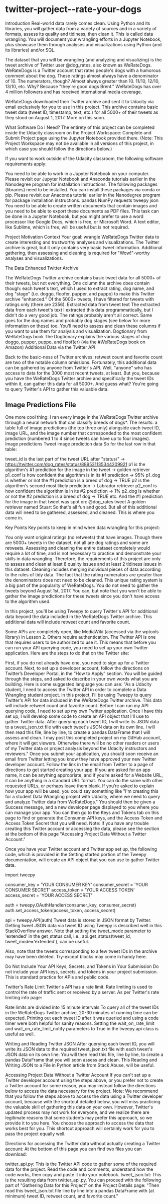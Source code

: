 # twitter-project--rate-your-dogs
Introduction
Real-world data rarely comes clean. Using Python and its libraries, you will gather data from a variety of sources and in a variety of formats, assess its quality and tidiness, then clean it. This is called data wrangling. You will document your wrangling efforts in a Jupyter Notebook, plus showcase them through analyses and visualizations using Python (and its libraries) and/or SQL.

The dataset that you will be wrangling (and analyzing and visualizing) is the tweet archive of Twitter user @dog_rates, also known as WeRateDogs. WeRateDogs is a Twitter account that rates people's dogs with a humorous comment about the dog. These ratings almost always have a denominator of 10. The numerators, though? Almost always greater than 10. 11/10, 12/10, 13/10, etc. Why? Because "they're good dogs Brent." WeRateDogs has over 4 million followers and has received international media coverage.

WeRateDogs downloaded their Twitter archive and sent it to Udacity via email exclusively for you to use in this project. This archive contains basic tweet data (tweet ID, timestamp, text, etc.) for all 5000+ of their tweets as they stood on August 1, 2017. More on this soon.


What Software Do I Need?
The entirety of this project can be completed inside the Udacity classroom on the Project Workspace: Complete and Submit Project page using the Jupyter Notebook provided there. (Note: This Project Workspace may not be available in all versions of this project, in which case you should follow the directions below.)

If you want to work outside of the Udacity classroom, the following software requirements apply:

You need to be able to work in a Jupyter Notebook on your computer. Please revisit our Jupyter Notebook and Anaconda tutorials earlier in the Nanodegree program for installation instructions.
The following packages (libraries) need to be installed. You can install these packages via conda or pip. Please revisit our Anaconda tutorial earlier in the Nanodegree program for package installation instructions.
pandas
NumPy
requests
tweepy
json
You need to be able to create written documents that contain images and you need to be able to export these documents as PDF files. This task can be done in a Jupyter Notebook, but you might prefer to use a word processor like Google Docs, which is free, or Microsoft Word.
A text editor, like Sublime, which is free, will be useful but is not required.




Project Motivation
Context
Your goal: wrangle WeRateDogs Twitter data to create interesting and trustworthy analyses and visualizations. The Twitter archive is great, but it only contains very basic tweet information. Additional gathering, then assessing and cleaning is required for "Wow!"-worthy analyses and visualizations.

The Data
Enhanced Twitter Archive

The WeRateDogs Twitter archive contains basic tweet data for all 5000+ of their tweets, but not everything. One column the archive does contain though: each tweet's text, which I used to extract rating, dog name, and dog "stage" (i.e. doggo, floofer, pupper, and puppo) to make this Twitter archive "enhanced." Of the 5000+ tweets, I have filtered for tweets with ratings only (there are 2356).
Extracted data from tweet text
The extracted data from each tweet's text
I extracted this data programmatically, but I didn't do a very good job. The ratings probably aren't all correct. Same goes for the dog names and probably dog stages (see below for more information on these) too. You'll need to assess and clean these columns if you want to use them for analysis and visualization.
Dogtionary from WeRateDogs book
The Dogtionary explains the various stages of dog: doggo, pupper, puppo, and floof(er) (via the #WeRateDogs book on Amazon)
Additional Data via the Twitter API

Back to the basic-ness of Twitter archives: retweet count and favorite count are two of the notable column omissions. Fortunately, this additional data can be gathered by anyone from Twitter's API. Well, "anyone" who has access to data for the 3000 most recent tweets, at least. But you, because you have the WeRateDogs Twitter archive and specifically the tweet IDs within it, can gather this data for all 5000+. And guess what? You're going to query Twitter's API to gather this valuable data.

## Image Predictions File

One more cool thing: I ran every image in the WeRateDogs Twitter archive through a neural network that can classify breeds of dogs*. The results: a table full of image predictions (the top three only) alongside each tweet ID, image URL, and the image number that corresponded to the most confident prediction (numbered 1 to 4 since tweets can have up to four images).
Image predictions
Tweet image prediction data
So for the last row in that table:

tweet_id is the last part of the tweet URL after "status/" → https://twitter.com/dog_rates/status/889531135344209921
p1 is the algorithm's #1 prediction for the image in the tweet → golden retriever
p1_conf is how confident the algorithm is in its #1 prediction → 95%
p1_dog is whether or not the #1 prediction is a breed of dog → TRUE
p2 is the algorithm's second most likely prediction → Labrador retriever
p2_conf is how confident the algorithm is in its #2 prediction → 1%
p2_dog is whether or not the #2 prediction is a breed of dog → TRUE
etc.
And the #1 prediction for the image in that tweet was spot on:
@dog_rates tweet
A golden retriever named Stuart
So that's all fun and good. But all of this additional data will need to be gathered, assessed, and cleaned. This is where you come in.

Key Points
Key points to keep in mind when data wrangling for this project:

You only want original ratings (no retweets) that have images. Though there are 5000+ tweets in the dataset, not all are dog ratings and some are retweets.
Assessing and cleaning the entire dataset completely would require a lot of time, and is not necessary to practice and demonstrate your skills in data wrangling. Therefore, the requirements of this project are only to assess and clean at least 8 quality issues and at least 2 tidiness issues in this dataset.
Cleaning includes merging individual pieces of data according to the rules of tidy data.
The fact that the rating numerators are greater than the denominators does not need to be cleaned. This unique rating system is a big part of the popularity of WeRateDogs.
You do not need to gather the tweets beyond August 1st, 2017. You can, but note that you won't be able to gather the image predictions for these tweets since you don't have access to the algorithm used.



In this project, you'll be using Tweepy to query Twitter's API for additional data beyond the data included in the WeRateDogs Twitter archive. This additional data will include retweet count and favorite count.

Some APIs are completely open, like MediaWiki (accessed via the wptools library) in Lesson 2. Others require authentication. The Twitter API is one that requires users to be authorized to use it. This means that before you can run your API querying code, you need to set up your own Twitter application. Here are the steps to do that on the Twitter site:

First, if you do not already have one, you need to sign up for a Twitter account.
Next, to set up a developer account, follow the directions on Twitter’s Developer Portal, in the “How to Apply” section.
You will be guided through the steps, and asked to describe in your own words what you are building. Here is some suggested language you can use: "As a Udacity student, I need to access the Twitter API in order to complete a Data Wrangling student project. In this project, I'll be using Tweepy to query Twitter's API for data included in the WeRateDogs Twitter archive. This data will include retweet count and favorite count. Before I can run my API querying code, I need to set up my own Twitter application. Once I have this set up, I will develop some code to create an API object that I'll use to gather Twitter data. After querying each tweet ID, I will write its JSON data to a tweet_json.txt file with each tweet's JSON data on its own line. I will then read this file, line by line, to create a pandas DataFrame that I will assess and clean. I may post this completed project on my GitHub account, where it will get viewers. Otherwise there will be no other readers or users of my Twitter data or project analysis beyond the Udacity instructors and reviewers."
Once you submit your application, you should soon receive an email from Twitter letting you know they have approved your new Twitter developer account. Follow the link in the email from Twitter to a page of directions to get started creating your app.
If you are asked for an app name, it can be anything appropriate, and if you’re asked for a Website URL, it can be anything in a standard URL format. You can do the same with other requested URLs, or perhaps leave them blank.
If you’re asked to explain how your app will be used, you could say something like "I'm creating this for a student Data Wrangling project with Udacity, where we need to query and analyze Twitter data from WeRateDogs."
You should then be given a Success message, and a new developer page displayed to you where you can manage your app.
You can then go to the Keys and Tokens tab on this page to find or generate the Consumer API keys, and the Access Token and Access Token Secret that you will need.
Note: If you have any trouble creating this Twitter account or accessing the data, please see the section at the bottom of this page "Accessing Project Data Without a Twitter Account."

Once you have your Twitter account and Twitter app set up, the following code, which is provided in the Getting started portion of the Tweepy documentation, will create an API object that you can use to gather Twitter data.

import tweepy

consumer_key = 'YOUR CONSUMER KEY'
consumer_secret = 'YOUR CONSUMER SECRET'
access_token = 'YOUR ACCESS TOKEN'
access_secret = 'YOUR ACCESS SECRET'

auth = tweepy.OAuthHandler(consumer_key, consumer_secret)
auth.set_access_token(access_token, access_secret)

api = tweepy.API(auth)
Tweet data is stored in JSON format by Twitter. Getting tweet JSON data via tweet ID using Tweepy is described well in this StackOverflow answer. Note that setting the tweet_mode parameter to 'extended' in the get_status call, i.e., api.get_status(tweet_id, tweet_mode='extended'), can be useful.

Also, note that the tweets corresponding to a few tweet IDs in the archive may have been deleted. Try-except blocks may come in handy here.

Do Not Include Your API Keys, Secrets, and Tokens in Your Submission
Do not include your API keys, secrets, and tokens in your project submission. This is standard practice for APIs and public code.

Twitter's Rate Limit
Twitter's API has a rate limit. Rate limiting is used to control the rate of traffic sent or received by a server. As per Twitter's rate limiting info page:

Rate limits are divided into 15 minute intervals
To query all of the tweet IDs in the WeRateDogs Twitter archive, 20-30 minutes of running time can be expected. Printing out each tweet ID after it was queried and using a code timer were both helpful for sanity reasons. Setting the wait_on_rate_limit and wait_on_rate_limit_notify parameters to True in the tweepy.api class is useful as well.

Writing and Reading Twitter JSON
After querying each tweet ID, you will write its JSON data to the required tweet_json.txt file with each tweet's JSON data on its own line. You will then read this file, line by line, to create a pandas DataFrame that you will soon assess and clean. This Reading and Writing JSON to a File in Python article from Stack Abuse, will be useful.

Accessing Project Data Without a Twitter Account
If you can't set up a Twitter developer account using the steps above, or you prefer not to create a Twitter account for some reason, you may instead follow the directions below to access the data necessary for the project. Note: We recommend that you follow the steps above to access the data using a Twitter developer account, because with the shortcut detailed below, you will miss practicing the valuable skill of gathering this data on your own. However, Twitter's updated process may not work for everyone, and we realize there are legitimate reasons that some students may prefer this approach, so we provide it to you here. You choose the approach to access the data that works best for you. This shortcut approach will certainly work for you to pass the project equally well.

Directions for accessing the Twitter data without actually creating a Twitter account:
At the bottom of this page you can find two files you can download:

twitter_api.py: This is the Twitter API code to gather some of the required data for the project. Read the code and comments, understand how the code works, then copy and paste it into your notebook.
tweet_json.txt: This is the resulting data from twitter_api.py. You can proceed with the following part of "Gathering Data for this Project" on the Project Details page: "Then read this tweet_json.txt file line by line into a pandas DataFrame with (at minimum) tweet ID, retweet count, and favorite count."
